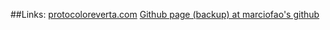##Links:
[protocoloreverta.com](https://protocoloreverta.com)
[Github page (backup) at marciofao's github](https://marciofao.github.io/protocoloreverta/)